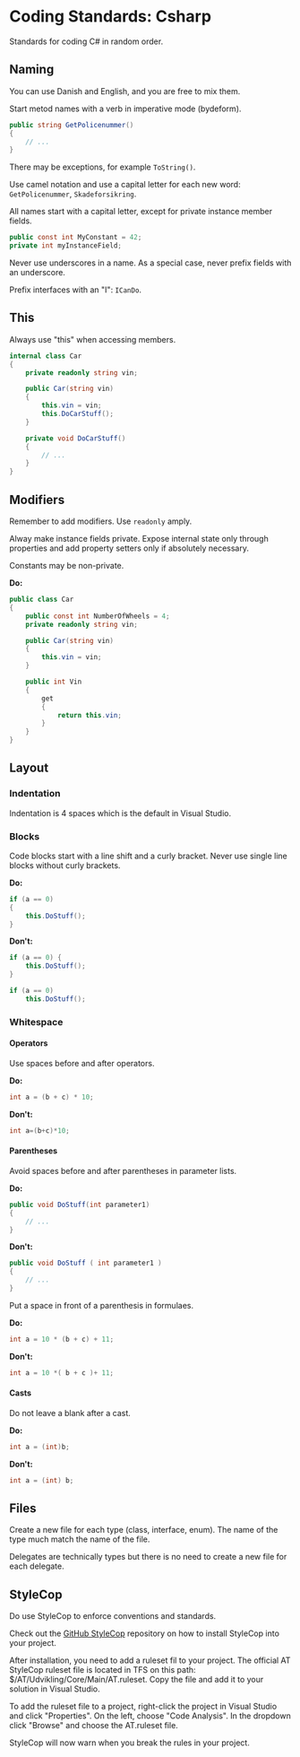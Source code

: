 # Coding Standards: Csharp

Standards for coding C\# in random order.

## Naming

You can use Danish and English, and you are free to mix them.

Start metod names with a verb in imperative mode \(bydeform\).

```csharp
public string GetPolicenummer()
{
    // ...
}
```

There may be exceptions, for example `ToString()`.

Use camel notation and use a capital letter for each new word: `GetPolicenummer`, `Skadeforsikring`.

All names start with a capital letter, except for private instance member fields.

```csharp
public const int MyConstant = 42;
private int myInstanceField;
```

Never use underscores in a name.  As a special case, never prefix fields with an underscore.

Prefix interfaces with an "I": `ICanDo`.

## This

Always use "this" when accessing members.

```csharp
internal class Car
{
    private readonly string vin;

    public Car(string vin)
    {
        this.vin = vin;
        this.DoCarStuff();
    }

    private void DoCarStuff()
    {
        // ...
    }
}
```

## Modifiers

Remember to add modifiers.  Use `readonly` amply.

Alway make instance fields private.  Expose internal state only through properties and add property setters only if absolutely necessary.

Constants may be non-private.

**Do:**

```csharp
public class Car
{
    public const int NumberOfWheels = 4;
    private readonly string vin;

    public Car(string vin)
    {
        this.vin = vin;
    }

    public int Vin
    {
        get
        {
            return this.vin;
        }
    }
}
```

## Layout

### Indentation

Indentation is 4 spaces which is the default in Visual Studio.

### Blocks

Code blocks start with a line shift and a curly bracket.  Never use single line blocks without curly brackets.

**Do:**

```csharp
if (a == 0)
{
    this.DoStuff();
}
```

**Don't:**

```csharp
if (a == 0) {
    this.DoStuff();
}
```

```csharp
if (a == 0)
    this.DoStuff();
```

### Whitespace

#### Operators

Use spaces before and after operators.

**Do:**

```csharp
int a = (b + c) * 10;
```

**Don't:**

```csharp
int a=(b+c)*10;
```

#### Parentheses

Avoid spaces before and after parentheses in parameter lists.

**Do:**

```csharp
public void DoStuff(int parameter1)
{
    // ...
}
```

**Don't:**

```csharp
public void DoStuff ( int parameter1 )
{
    // ...
}
```

Put a space in front of a parenthesis in formulaes.

**Do:**

```csharp
int a = 10 * (b + c) + 11;
```

**Don't:**

```csharp
int a = 10 *( b + c )+ 11;
```

#### Casts

Do not leave a blank after a cast.

**Do:**

```csharp
int a = (int)b;
```

**Don't:**

```csharp
int a = (int) b;
```

## Files

Create a new file for each type \(class, interface, enum\).  The name of the type much match the name of the file.

Delegates are technically types but there is no need to create a new file for each delegate.

## StyleCop

Do use StyleCop to enforce conventions and standards.

Check out the [GitHub StyleCop](https://github.com/DotNetAnalyzers/StyleCopAnalyzers) repository on how to install StyleCop into your project.

After installation, you need to add a ruleset fil to your project. The official AT StyleCop ruleset file is located in TFS on this path: $/AT/Udvikling/Core/Main/AT.ruleset.  Copy the file and add it to your solution in Visual Studio.

To add the ruleset file to a project, right-click the project in Visual Studio and click "Properties".  On the left, choose "Code Analysis".  In the dropdown click "Browse" and choose the AT.ruleset file.

StyleCop will now warn when you break the rules in your project.

